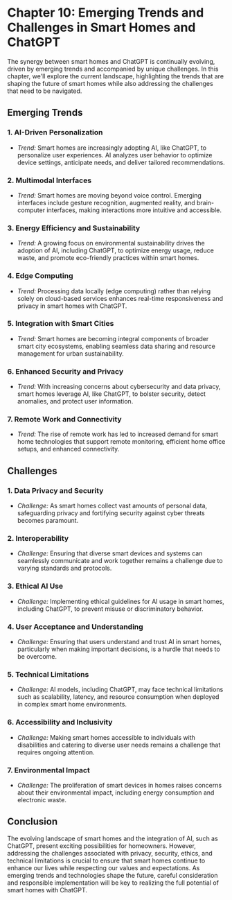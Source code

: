 Chapter 10: Emerging Trends and Challenges in Smart Homes and ChatGPT
=====================================================================

The synergy between smart homes and ChatGPT is continually evolving, driven by emerging trends and accompanied by unique challenges. In this chapter, we'll explore the current landscape, highlighting the trends that are shaping the future of smart homes while also addressing the challenges that need to be navigated.

**Emerging Trends**
-------------------

### **1. AI-Driven Personalization**

* *Trend:* Smart homes are increasingly adopting AI, like ChatGPT, to personalize user experiences. AI analyzes user behavior to optimize device settings, anticipate needs, and deliver tailored recommendations.

### **2. Multimodal Interfaces**

* *Trend:* Smart homes are moving beyond voice control. Emerging interfaces include gesture recognition, augmented reality, and brain-computer interfaces, making interactions more intuitive and accessible.

### **3. Energy Efficiency and Sustainability**

* *Trend:* A growing focus on environmental sustainability drives the adoption of AI, including ChatGPT, to optimize energy usage, reduce waste, and promote eco-friendly practices within smart homes.

### **4. Edge Computing**

* *Trend:* Processing data locally (edge computing) rather than relying solely on cloud-based services enhances real-time responsiveness and privacy in smart homes with ChatGPT.

### **5. Integration with Smart Cities**

* *Trend:* Smart homes are becoming integral components of broader smart city ecosystems, enabling seamless data sharing and resource management for urban sustainability.

### **6. Enhanced Security and Privacy**

* *Trend:* With increasing concerns about cybersecurity and data privacy, smart homes leverage AI, like ChatGPT, to bolster security, detect anomalies, and protect user information.

### **7. Remote Work and Connectivity**

* *Trend:* The rise of remote work has led to increased demand for smart home technologies that support remote monitoring, efficient home office setups, and enhanced connectivity.

**Challenges**
--------------

### **1. Data Privacy and Security**

* *Challenge:* As smart homes collect vast amounts of personal data, safeguarding privacy and fortifying security against cyber threats becomes paramount.

### **2. Interoperability**

* *Challenge:* Ensuring that diverse smart devices and systems can seamlessly communicate and work together remains a challenge due to varying standards and protocols.

### **3. Ethical AI Use**

* *Challenge:* Implementing ethical guidelines for AI usage in smart homes, including ChatGPT, to prevent misuse or discriminatory behavior.

### **4. User Acceptance and Understanding**

* *Challenge:* Ensuring that users understand and trust AI in smart homes, particularly when making important decisions, is a hurdle that needs to be overcome.

### **5. Technical Limitations**

* *Challenge:* AI models, including ChatGPT, may face technical limitations such as scalability, latency, and resource consumption when deployed in complex smart home environments.

### **6. Accessibility and Inclusivity**

* *Challenge:* Making smart homes accessible to individuals with disabilities and catering to diverse user needs remains a challenge that requires ongoing attention.

### **7. Environmental Impact**

* *Challenge:* The proliferation of smart devices in homes raises concerns about their environmental impact, including energy consumption and electronic waste.

**Conclusion**
--------------

The evolving landscape of smart homes and the integration of AI, such as ChatGPT, present exciting possibilities for homeowners. However, addressing the challenges associated with privacy, security, ethics, and technical limitations is crucial to ensure that smart homes continue to enhance our lives while respecting our values and expectations. As emerging trends and technologies shape the future, careful consideration and responsible implementation will be key to realizing the full potential of smart homes with ChatGPT.
